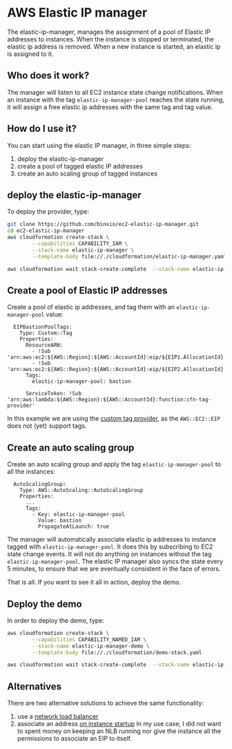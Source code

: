 # AWS Elastic IP manager
The elastic-ip-manager, manages the assignment of a pool of Elastic IP addresses to instances. When
the instance is stopped or terminated, the elastic ip address is removed. When a new instance is started, an elastic 
ip is assigned to it.

## Who does it work?
The manager will listen to all EC2 instance state change notifications. When an instance with the tag `elastic-ip-manager-pool` 
reaches the state running, it will assign a free elastic ip addresses with the same tag and tag value.

## How do I use it?
You can start using the elastic IP manager, in three simple steps:

1. deploy the elastic-ip-manager
2. create a pool of tagged elastic IP addresses
3. create an auto scaling group of tagged instances

## deploy the elastic-ip-manager
To deploy the provider, type:

```sh
git clone https://github.com/binxio/ec2-elastic-ip-manager.git
cd ec2-elastic-ip-manager
aws cloudformation create-stack \
        --capabilities CAPABILITY_IAM \
        --stack-name elastic-ip-manager \
        --template-body file://./cloudformation/elastic-ip-manager.yaml

aws cloudformation wait stack-create-complete  --stack-name elastic-ip-manager
```
## Create a pool of Elastic IP addresses
Create a pool of elastic ip addresses, and tag them with an `elastic-ip-manager-pool` value:
```
  EIPBastionPoolTags:
    Type: Custom::Tag
    Properties:
      ResourceARN:
        - !Sub 'arn:aws:ec2:${AWS::Region}:${AWS::AccountId}:eip/${EIP1.AllocationId}'
        - !Sub 'arn:aws:ec2:${AWS::Region}:${AWS::AccountId}:eip/${EIP2.AllocationId}'
      Tags:
        elastic-ip-manager-pool: bastion

      ServiceToken: !Sub 'arn:aws:lambda:${AWS::Region}:${AWS::AccountId}:function:cfn-tag-provider'
```
In this example we are using the [custom tag provider](https://github.com/binxio/cfn-tag-provider),
as the `AWS::EC2::EIP` does not (yet) support tags.

## Create an auto scaling group
Create an auto scaling group and apply the tag `elastic-ip-manager-pool` to all the instances:
```
  AutoScalingGroup:
    Type: AWS::AutoScaling::AutoScalingGroup
    Properties:
      ...
      Tags:
        - Key: elastic-ip-manager-pool
          Value: bastion
          PropagateAtLaunch: true
```
The manager will automatically associate elastic ip addresses to instance tagged with `elastic-ip-manager-pool`. It does
this by subscribing to EC2 state change events. It will not do anything on instances without the
tag `elastic-ip-manager-pool`. The elastic IP manager also syncs the state every 5 minutes, to ensure that we are eventually
consistent in the face of errors.

That is all. If you want to see it all in action, deploy the demo.

## Deploy the demo
In order to deploy the demo, type:

```sh
aws cloudformation create-stack \
        --capabilities CAPABILITY_NAMED_IAM \
        --stack-name elastic-ip-manager-demo \
        --template-body file://./cloudformation/demo-stack.yaml

aws cloudformation wait stack-create-complete  --stack-name elastic-ip-manager-demo
```

## Alternatives
There are two alternative solutions to achieve the same functionality:
1. use a [network load balancer](https://docs.aws.amazon.com/elasticloadbalancing/latest/network/create-network-load-balancer.html) 
2. associate an address [on instance startup](https://stackoverflow.com/questions/53919530/aws-ec2-user-data-script-to-allocate-elastic-ip)
In my use case, I did not want to spent money on keeping an NLB running nor give the instance all the permissions to associate an EIP to itself.

